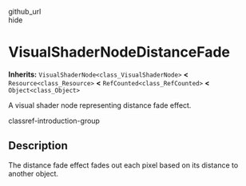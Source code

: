 github\_url  
hide

# VisualShaderNodeDistanceFade

**Inherits:** `VisualShaderNode<class_VisualShaderNode>` **&lt;**
`Resource<class_Resource>` **&lt;** `RefCounted<class_RefCounted>`
**&lt;** `Object<class_Object>`

A visual shader node representing distance fade effect.

classref-introduction-group

## Description

The distance fade effect fades out each pixel based on its distance to
another object.
